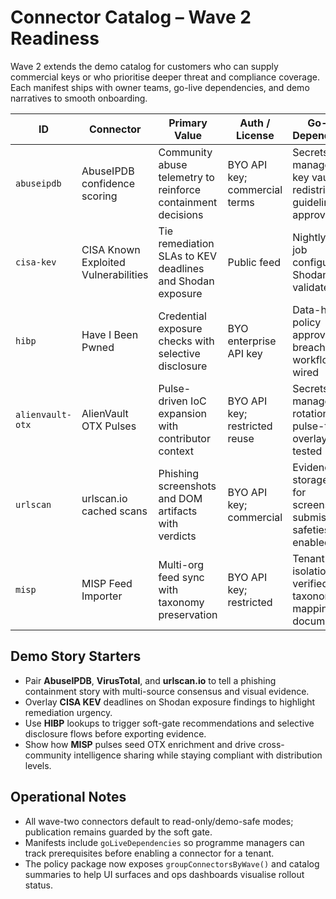 # Connector Catalog – Wave 2 Readiness

Wave 2 extends the demo catalog for customers who can supply commercial keys or who prioritise deeper threat and compliance coverage. Each manifest ships with owner teams, go-live dependencies, and demo narratives to smooth onboarding.

| ID | Connector | Primary Value | Auth / License | Go-Live Dependencies |
| --- | --- | --- | --- | --- |
| `abuseipdb` | AbuseIPDB confidence scoring | Community abuse telemetry to reinforce containment decisions | BYO API key; commercial terms | Secrets-managed API key vault, redistribution guidelines approved |
| `cisa-kev` | CISA Known Exploited Vulnerabilities | Tie remediation SLAs to KEV deadlines and Shodan exposure | Public feed | Nightly mirror job configured, Shodan join validated |
| `hibp` | Have I Been Pwned | Credential exposure checks with selective disclosure | BYO enterprise API key | Data-handling policy approved, breach alert workflow wired |
| `alienvault-otx` | AlienVault OTX Pulses | Pulse-driven IoC expansion with contributor context | BYO API key; restricted reuse | Secrets manager rotation alerts, pulse-to-case overlays tested |
| `urlscan` | urlscan.io cached scans | Phishing screenshots and DOM artifacts with verdicts | BYO API key; commercial | Evidence storage sized for screenshots, submission safeties enabled |
| `misp` | MISP Feed Importer | Multi-org feed sync with taxonomy preservation | BYO API key; restricted | Tenant isolation verified, taxonomy mapping documented |

## Demo Story Starters

- Pair **AbuseIPDB**, **VirusTotal**, and **urlscan.io** to tell a phishing containment story with multi-source consensus and visual evidence.
- Overlay **CISA KEV** deadlines on Shodan exposure findings to highlight remediation urgency.
- Use **HIBP** lookups to trigger soft-gate recommendations and selective disclosure flows before exporting evidence.
- Show how **MISP** pulses seed OTX enrichment and drive cross-community intelligence sharing while staying compliant with distribution levels.

## Operational Notes

- All wave-two connectors default to read-only/demo-safe modes; publication remains guarded by the soft gate.
- Manifests include `goLiveDependencies` so programme managers can track prerequisites before enabling a connector for a tenant.
- The policy package now exposes `groupConnectorsByWave()` and catalog summaries to help UI surfaces and ops dashboards visualise rollout status.
